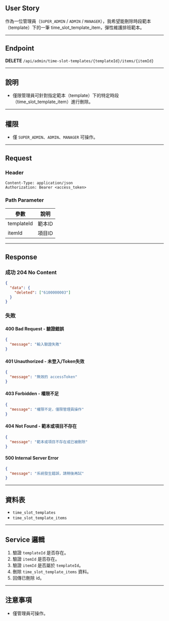 ## User Story

作為一位管理員（`SUPER_ADMIN` / `ADMIN` / `MANAGER`），我希望能刪除時段範本（template）下的一筆 time_slot_template_item，彈性維護排班範本。

---

## Endpoint

**DELETE** `/api/admin/time-slot-templates/{templateId}/items/{itemId}`

---

## 說明

- 僅限管理員可針對指定範本（template）下的特定時段（time_slot_template_item）進行刪除。

---

## 權限

- 僅 `SUPER_ADMIN`、`ADMIN`、`MANAGER` 可操作。

---

## Request

### Header

```http
Content-Type: application/json
Authorization: Bearer <access_token>
```

### Path Parameter

| 參數       | 說明   |
| ---------- | ------ |
| templateId | 範本ID |
| itemId     | 項目ID |

---

## Response

### 成功 204 No Content

```json
{
  "data": {
    "deleted": ["6100000003"]
  }
}
```

### 失敗

#### 400 Bad Request - 驗證錯誤

```json
{
  "message": "輸入驗證失敗"
}
```

#### 401 Unauthorized - 未登入/Token失效

```json
{
  "message": "無效的 accessToken"
}
```

#### 403 Forbidden - 權限不足

```json
{
  "message": "權限不足，僅限管理員操作"
}
```

#### 404 Not Found - 範本或項目不存在

```json
{
  "message": "範本或項目不存在或已被刪除"
}
```

#### 500 Internal Server Error

```json
{
  "message": "系統發生錯誤，請稍後再試"
}
```

---

## 資料表

- `time_slot_templates`
- `time_slot_template_items`

---

## Service 邏輯

1. 驗證 `templateId` 是否存在。
2. 驗證 `itemId` 是否存在。
3. 驗證 `itemId` 是否屬於 `templateId`。
4. 刪除 `time_slot_template_items` 資料。
5. 回傳已刪除 id。

---

## 注意事項

- 僅管理員可操作。

